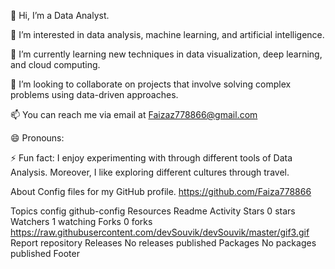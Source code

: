 👋 Hi, I’m a Data Analyst.

👀 I’m interested in data analysis, machine learning, and artificial intelligence.

🌱 I’m currently learning new techniques in data visualization, deep learning, and cloud computing.

💞️ I’m looking to collaborate on projects that involve solving complex problems using data-driven approaches.

📫 You can reach me via email at Faizaz778866@gmail.com

😄 Pronouns:

⚡ Fun fact: I enjoy experimenting with through different tools of Data Analysis. Moreover, I like exploring different cultures through travel.

About
Config files for my GitHub profile.
https://github.com/Faiza778866

Topics
config github-config
Resources
 Readme
 Activity
Stars
 0 stars
Watchers
 1 watching
Forks
 0 forks
 https://raw.githubusercontent.com/devSouvik/devSouvik/master/gif3.gif
Report repository
Releases
No releases published
Packages
No packages published
Footer
